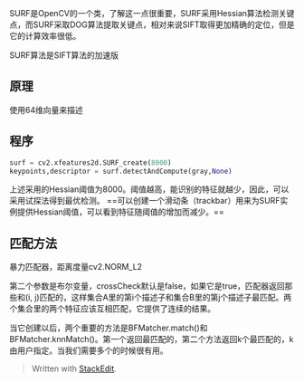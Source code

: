 SURF是OpenCV的一个类，了解这一点很重要，SURF采用Hessian算法检测关键点，而SURF采取DOG算法提取关键点，相对来说SIFT取得更加精确的定位，但是它的计算效率很低。

SURF算法是SIFT算法的加速版
## 原理
使用64维向量来描述
## 程序
```python
surf = cv2.xfeatures2d.SURF_create(8000)  
keypoints,descriptor = surf.detectAndCompute(gray,None)
```
上述采用的Hessian阈值为8000。阈值越高，能识别的特征就越少，因此，可以采用试探法得到最优检测。
==可以创建一个滑动条（trackbar）用来为SURF实例提供Hessian阈值，可以看到特征随阈值的增加而减少。==

## 匹配方法
暴力匹配器，距离度量cv2.NORM_L2

第二个参数是布尔变量，crossCheck默认是false，如果它是true，匹配器返回那些和(i, j)匹配的，这样集合A里的第i个描述子和集合B里的第j个描述子最匹配。两个集合里的两个特征应该互相匹配，它提供了连续的结果。

当它创建以后，两个重要的方法是BFMatcher.match()和BFMatcher.knnMatch()。第一个返回最匹配的，第二个方法返回k个最匹配的，k由用户指定。当我们需要多个的时候很有用。

> Written with [StackEdit](https://stackedit.io/).
<!--stackedit_data:
eyJoaXN0b3J5IjpbLTEyNjk5MTQzNTNdfQ==
-->
